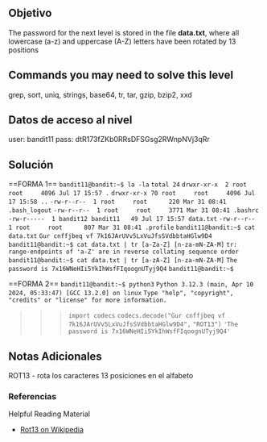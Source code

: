 ## Objetivo 
The password for the next level is stored in the file **data.txt**, where all lowercase (a-z) and uppercase (A-Z) letters have been rotated by 13 positions

## Commands you may need to solve this level

grep, sort, uniq, strings, base64, tr, tar, gzip, bzip2, xxd
## Datos de acceso al nivel 
user: bandit11
pass: dtR173fZKb0RRsDFSGsg2RWnpNVj3qRr

## Solución  

==FORMA 1== 
`bandit11@bandit:~$ la -la`
`total 24`
`drwxr-xr-x  2 root     root     4096 Jul 17 15:57 .`
`drwxr-xr-x 70 root     root     4096 Jul 17 15:58 ..`
`-rw-r--r--  1 root     root      220 Mar 31 08:41 .bash_logout`
`-rw-r--r--  1 root     root     3771 Mar 31 08:41 .bashrc`
`-rw-r-----  1 bandit12 bandit11   49 Jul 17 15:57 data.txt`
`-rw-r--r--  1 root     root      807 Mar 31 08:41 .profile`
`bandit11@bandit:~$ cat data.txt`
`Gur cnffjbeq vf 7k16JArUVv5LxVuJfsSVdbbtaHGlw9D4`
`bandit11@bandit:~$ cat data.txt | tr [a-Za-Z] [n-za-mN-ZA-M]`
`tr: range-endpoints of 'a-Z' are in reverse collating sequence order`
`bandit11@bandit:~$ cat data.txt | tr [a-zA-Z] [n-za-mN-ZA-M]`
`The password is 7x16WNeHIi5YkIhWsfFIqoognUTyj9Q4`
`bandit11@bandit:~$`


==FORMA 2== 
`bandit11@bandit:~$ python3`
`Python 3.12.3 (main, Apr 10 2024, 05:33:47) [GCC 13.2.0] on linux`
`Type "help", "copyright", "credits" or "license" for more information.`
>>> `import codecs`
>>> `codecs.decode("Gur cnffjbeq vf 7k16JArUVv5LxVuJfsSVdbbtaHGlw9D4",`
 `"ROT13")`
`'The password is 7x16WNeHIi5YkIhWsfFIqoognUTyj9Q4'`
>>>
## Notas Adicionales 
ROT13 -  rota los caracteres 13 posiciones en el alfabeto 


### Referencias

Helpful Reading Material
- [Rot13 on Wikipedia](https://en.wikipedia.org/wiki/ROT13)